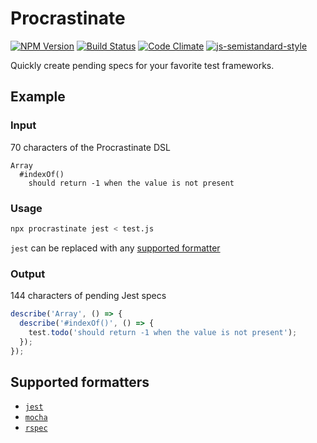 # Procrastinate
[![NPM Version](http://img.shields.io/npm/v/procrastinate.svg?style=flat)](https://www.npmjs.org/package/procrastinate)
[![Build Status](https://travis-ci.org/nickmccurdy/procrastinate.svg?branch=master)](https://travis-ci.org/nickmccurdy/procrastinate)
[![Code Climate](https://codeclimate.com/github/nickmccurdy/procrastinate/badges/gpa.svg)](https://codeclimate.com/github/nickmccurdy/procrastinate)
[![js-semistandard-style](https://img.shields.io/badge/code%20style-semistandard-brightgreen.svg?style=flat)](https://github.com/Flet/semistandard)

Quickly create pending specs for your favorite test frameworks.

## Example

### Input
70 characters of the Procrastinate DSL
```
Array
  #indexOf()
    should return -1 when the value is not present
```

### Usage
```sh
npx procrastinate jest < test.js
```
`jest` can be replaced with any [supported formatter](#supported-formatters)

### Output
144 characters of pending Jest specs
```javascript
describe('Array', () => {
  describe('#indexOf()', () => {
    test.todo('should return -1 when the value is not present');
  });
});
```

## Supported formatters
- [`jest`](https://jestjs.io/)
- [`mocha`](https://mochajs.org/)
- [`rspec`](https://rspec.info/)
